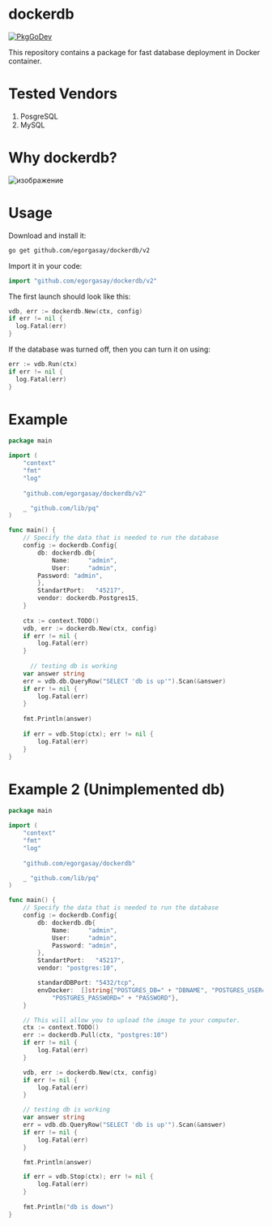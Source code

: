 # dockerdb
[![PkgGoDev](https://pkg.go.dev/badge/golang.org/x/mod)](https://pkg.go.dev/golang.org/x/mod)

This repository contains a package for fast database deployment in Docker container.

# Tested Vendors
<ol>
<li>PosgreSQL</li>
<li>MySQL</li>
</ol>

# Why dockerdb?  
  
![изображение](https://user-images.githubusercontent.com/102957432/218540178-a2d56235-076d-400a-a5ac-b83afd49758b.png)

# Usage
Download and install it:
```bash
go get github.com/egorgasay/dockerdb/v2
```

Import it in your code:
```go
import "github.com/egorgasay/dockerdb/v2"
```

The first launch should look like this:
```go
vdb, err := dockerdb.New(ctx, config)
if err != nil {
  log.Fatal(err)
}
```

If the database was turned off, then you can turn it on using:
```go
err := vdb.Run(ctx)
if err != nil {
  log.Fatal(err)
}
```

# Example 
```go
package main

import (
	"context"
	"fmt"
	"log"
	
	"github.com/egorgasay/dockerdb/v2"

	_ "github.com/lib/pq"
)

func main() {
	// Specify the data that is needed to run the database
	config := dockerdb.Config{
		db: dockerdb.db{
			Name:     "admin",
			User:     "admin",
		Password: "admin",
		},
		StandartPort:   "45217",
		vendor: dockerdb.Postgres15,
	}
      
	ctx := context.TODO()
	vdb, err := dockerdb.New(ctx, config)
	if err != nil {
		log.Fatal(err)
	}
      
      // testing db is working
	var answer string
	err = vdb.db.QueryRow("SELECT 'db is up'").Scan(&answer)
	if err != nil {
		log.Fatal(err)
	}
    
	fmt.Println(answer)
    
	if err = vdb.Stop(ctx); err != nil {
		log.Fatal(err)
	}
}
```

# Example 2 (Unimplemented db)
```go
package main

import (
    "context"
	"fmt"
	"log"
	
	"github.com/egorgasay/dockerdb"

	_ "github.com/lib/pq"
)

func main() {
	// Specify the data that is needed to run the database
	config := dockerdb.Config{
		db: dockerdb.db{
			Name:     "admin",
			User:     "admin",
			Password: "admin",
		},
		StandartPort:   "45217",
		vendor: "postgres:10",

		standardDBPort: "5432/tcp",
		envDocker:  []string{"POSTGRES_DB=" + "DBNAME", "POSTGRES_USER=" + "USERNAME",
			"POSTGRES_PASSWORD=" + "PASSWORD"},
	}

	// This will allow you to upload the image to your computer. 
	ctx := context.TODO()
	err := dockerdb.Pull(ctx, "postgres:10")
	if err != nil {
		log.Fatal(err)
	}

	vdb, err := dockerdb.New(ctx, config)
	if err != nil {
		log.Fatal(err)
	}

	// testing db is working
	var answer string
	err = vdb.db.QueryRow("SELECT 'db is up'").Scan(&answer)
	if err != nil {
		log.Fatal(err)
	}

	fmt.Println(answer)

	if err = vdb.Stop(ctx); err != nil {
		log.Fatal(err)
	}
	
	fmt.Println("db is down")
}
```
